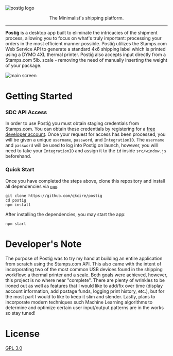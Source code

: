 ![postig logo](https://i.imgur.com/tI5yvTs.png)


<p align="center">
The Minimalist's shipping platform.
</p>

***

**Postiġ** is a desktop app built to eliminate the intricacies of the shipment process, allowing you to focus on what's truly important: processing your orders in the most efficient manner possible. Postiġ utilizes the Stamps.com Web Service API to generate a standard 4x6 shipping label which is printed using a DYMO 4XL thermal printer. Postiġ also accepts input directly from a Stamps.com 5lb. scale - removing the need of manually inserting the weight of your package.


![main screen](https://i.imgur.com/OTXiEwn.png)

# Getting Started
### SDC API Access
In order to use Postiġ you must obtain staging credentials from Stamps.com. You can obtain these credentials by registering for a [free developer account](http://developer.stamps.com/developer/). Once your request for access has been processed, you will be given a unique `username`, `password`, and `IntegrationID`. The `username` and `password` will be used to log into Postiġ on launch, however, you will need to take your `IntegrationID` and assign it to the `id` inside `src/window.js` beforehand.

### Quick Start
Once you have completed the steps above, clone this repository and install all dependencies via [`npm`](https://docs.npmjs.com/):
```
git clone https://github.com/qkcire/postig
cd postig
npm install
```

After installing the dependencies, you may start the app:
```
npm start
```

# Developer's Note
The purpose of Postiġ was to try my hand at building an entire application from scratch using the Stamps.com API. This also came with the intent of incorporating two of the most common USB devices found in the shipping workflow: a thermal printer and a scale. Both goals were achieved, however, this project is no where near "complete". There are plenty of wrinkles to be ironed out as well as features that I would like to add/fix over time (display account information, add postage funds, logging print history, etc.), but for the most part I would to like to keep it slim and slender. Lastly, plans to incorporate modern techniques such Machine Learning algorithms to determine and optimize certain user input/output patterns are in the works so stay tuned!

# License
[GPL 3.0](https://github.com/qkcire/postig/blob/master/LICENSE)
